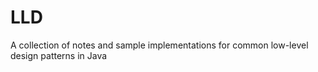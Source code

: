 # LLD
A collection of notes and sample implementations for common low-level design patterns in Java

